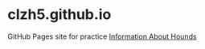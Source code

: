 # clzh5.github.io
GitHub Pages site for practice
<a href="https://clzh5.github.io/ronja/">Information About Hounds</a>
